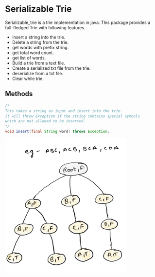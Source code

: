 # Serializable Trie
Serializable_trie is a trie implementation in java. This package provides a full-fledged Trie with following features.<br/>
* Insert a string into the trie.
* Delete a string from the trie.
* get words with prefix string.
* get total word count.
* get list of words.
* Build a trie from a text file.
* Create a serialized txt file from the trie.
* deserialize from a txt file.
* Clear while trie.

## Methods
```java
/*
This takes a string as input and insert into the trie.
It will throw Exception if the string contains special symbols
which are not allowed to be inserted.
*/
void insert(final String word) throws Exception;
```

<img width="400px" src="/src/main/resources/TrieSketch.jpeg"/>
